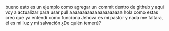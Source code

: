 bueno esto es un ejemplo como agregar un commit dentro de github
y aqui voy a actualizar para usar pull
aaaaaaaaaaaaaaaaaaaaa
hola como estas
creo que ya entendi como funciona
Jehova es mi pastor y nada me faltara, él es mi luz y mi salvación ¿De quién temeré?